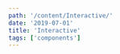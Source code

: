 ```yaml
---
path: '/content/Interactive/'
date: '2019-07-01'
title: 'Interactive'
tags: ['components']
---
```


